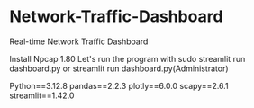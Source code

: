 # Network-Traffic-Dashboard
Real-time Network Traffic Dashboard

Install Npcap 1.80
Let's run the program with sudo streamlit run dashboard.py or streamlit run dashboard.py(Administrator)

Python==3.12.8
pandas==2.2.3
plotly==6.0.0
scapy==2.6.1
streamlit==1.42.0

